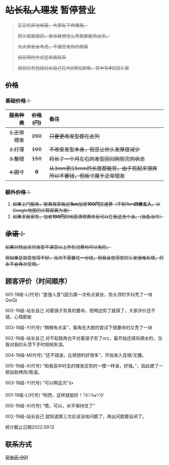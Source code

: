 # ~~站长私人理发~~ 暂停营业

>~~妥妥的非法经营，大家私下传播奥。~~
>
>~~把头摆我面前，告诉我想怎么剪我都能剪出来。~~
>
>~~为大家安全考虑，不接受发热的顾客~~
>
>~~目前预约方式是和我联系~~
>
>~~目前已有包括站长自己在内的**5**位顾客，其中有**4**位回头客~~

## ~~价格~~

### ~~基础价格：~~

|~~服务种类~~|~~价格(円)~~|~~备注~~|
|----:|:----:|:----|
|~~1.正常理发~~|~~200~~|~~只要更改发型都在此列~~|
|~~2.打薄~~|~~100~~|~~不改变发型本身，但是让你头发厚度减少~~|
|~~3.整理~~|~~150~~|~~将长了一个月左右的发型回归刚剪完的状态~~|
|~~4.圆寸~~|~~**0**~~|~~从3mm到15mm的长度都能剪，由于剪起来很爽所以不要钱，但板寸属于正常理发~~|

### ~~额外价格：~~

1. ~~如果上门服务，距离我家每远**1km**加收**100円**交通费（不到1km**四舍五入**，以Google地图的计算距离为准）~~
2. ~~如果来我家剪，加收**100円**的地面清理费并且可以在我这洗个澡。（自备浴巾）~~

## ~~承诺：~~

~~如果对剪出来的发型不满意以上所有消费均可以免除。~~

~~但如果是故意觉得不好，当次不需要花一分钱，但我会觉得您的头发很难处理，将永不会再次受理。~~

## 顾客评价（时间顺序）

001-19级-L(代号) “差强人意”(因为第一次有点紧张，剪头顶时手抖秃了一块QwQ)

002-19级-站长自己 对着镜子剪真的要命，把两边剪了就得了，大家评价还不错，心情膨胀

003-18级-Y(代号) “稍微有点呆”，鬓角在大胆的尝试下很要命的又秃了一块

002-19级-站长自己 对不起我再也不对着镜子剪了orz，最开始还顺风顺水的，当我对我的头顶下手时频频失误。

004-19级-M(代号) “还不错诶，比预想的好很多”，开始渐入佳境/叉腰。

005-19级-X(代号) “和我高中时去的理发店剪的一模一样诶，好强。”，因此嫖了一顿自助烤肉/吸溜。

003-18级-Y(代号) “可以啊这次”👍

001-19级-L(代号) “哟西，这样就挺好！”⁄(⁄ ⁄ ⁄ω⁄ ⁄ ⁄)⁄

005-19级-X(代号) “嗯，可以，水平保持住了”

002-19级-站长自己 就知道第三次应该没啥问题了，再出问题要自闭了。

统计截止日期2022.09.12

## ~~联系方式~~

~~[交友区-001](https://luopzh.github.io/University-R/pages/makefriends#001-%E7%AB%99%E9%95%BF)~~

